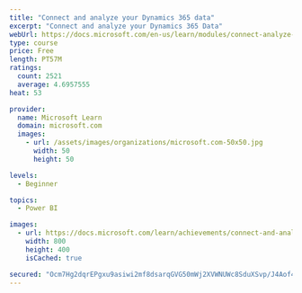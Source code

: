 ```yaml
---
title: "Connect and analyze your Dynamics 365 data​"
excerpt: "Connect and analyze your Dynamics 365 Data​"
webUrl: https://docs.microsoft.com/en-us/learn/modules/connect-analyze-dynamics-365-data/
type: course
price: Free
length: PT57M
ratings:
  count: 2521
  average: 4.6957555
heat: 53

provider:
  name: Microsoft Learn
  domain: microsoft.com
  images:
    - url: /assets/images/organizations/microsoft.com-50x50.jpg
      width: 50
      height: 50

levels:
  - Beginner

topics:
  - Power BI

images:
  - url: https://docs.microsoft.com/learn/achievements/connect-and-analyze-your-microsoft-dynamics-365-data-social.png
    width: 800
    height: 400
    isCached: true

secured: "Ocm7Hg2dqrEPgxu9asiwi2mf8dsarqGVG50mWj2XVWNUWc8SduXSvp/J4Aof4MZpc1xiKiO40Ah0Sq3bKg5X3yUMjKl/QcCyhHGakVJD6X3dHI+OLkLQF+haz5W9LuHHwuAyixrPXEp8Z940IUAIsJwp/q6f8obeTId7RdpUCDnMkldyzTU8r1f147BxfhjFfcYimkU1+TtDd6k0FUajSJkwP6+z6Hyod6b6qb6srbHHBjljlh5wjQLLZ5342ro/5VuunEv2/+7XADGyXQ84lfeVDQdW27p9r7OYR1x9qRGUPXiDwsBQpT1kntBAFEbCV88TOEp1FSjIX80inAwrBtfmM7swaTvIgEFrnau4Qks1o2rlKnVyya8Nc92562mJBZVrDcVE7qVaWOlJxPD/TRwqAzZe+fkegevMaqJcnmw=;gtg/mp/r7u2mTeeWxekYRA=="
---
```


